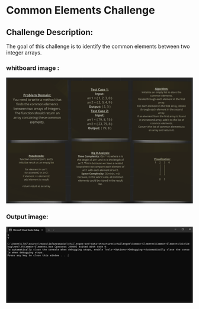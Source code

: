﻿# Common Elements Challenge

## Challenge Description:

The goal of this challenge is to identify the common elements between two integer arrays. 

### whitboard image :
![Whiteboard Image](assets/ch6WB.PNG)

### Output image:
![Output Image](assets/ch6OP.PNG)
